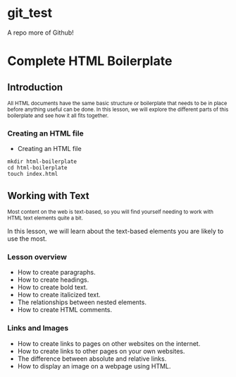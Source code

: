 # git_test
A repo more of Github!

# Complete HTML Boilerplate 
## Introduction
<sup> All HTML documents have the same basic structure or boilerplate that needs to be in place before anything useful can be done. In this lesson, we will explore the different parts of this boilerplate and see how it all fits together.</sup>

### Creating an HTML file

- Creating an HTML file

```
mkdir html-boilerplate
cd html-boilerplate
touch index.html

```

## Working with Text 
<sup> Most content on the web is text-based, so you will find yourself needing to work with HTML text elements quite a bit.

In this lesson, we will learn about the text-based elements you are likely to use the most. </sup> 

### Lesson overview

-    How to create paragraphs.
-    How to create headings.
-    How to create bold text.
-    How to create italicized text.
-    The relationships between nested elements.
-    How to create HTML comments.

### Links and Images 

- How to create links to pages on other websites on the internet.
- How to create links to other pages on your own websites.
- The difference between absolute and relative links.
- How to display an image on a webpage using HTML.

